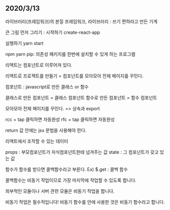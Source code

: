 ## 2020/3/13

라이브러리(프레임워크)의 본질
프레임워크, 라이브러리 : 쓰기 편하라고 만든 기계

큰 그림 먼저 그리기 : 시작하기
create-react-app <project-name>

실행하기 
yarn start

npm yarn pip: 의존성 패키지를 한번에 설치할 수 있게 하는 프로그램

리액트는 컴포넌트로 이루어져 있다.

리액트로 프로젝트를 만들기 = 컴포넌트를 모아모아 전체 페이지를 꾸민다.

컴포넌트 : javascript로 만든 클래스 or 함수 

클래스로 만든 컴포넌트 = 클래스 컴포넌트
함수로 만든 컴포넌트 = 함수 컴포넌트

모아모아 전체 페이지를 꾸민다. => 상속과 export

rcc + tap 클릭하면 자동완성
rfc + tap 클릭하면 자동완성

return 값 안에는 jsx 문법을 사용해야 한다.

리액트에서 조작할 수 있는 데이터 

props : 부모컴포넌트가 자식컴포넌트한테 넘겨주는 값
state : 그 컴포넌트가 갖고 있는 값

함수가 함수를 받으면 콜백함수라고 부른다.
Ex) $.get : 콜백 함수

콜백함수는 비동기 작업이므로 가장 마지막에 작업할 수 있도록 합니다.

외부적인 모듈이나 서버 관련 모듈은 비동기 작업을 합니다. 

비동기 작업은 필수적입니다! 비동기 함수를 안에 사용한 것은 비동기 함수라고 합니다.
